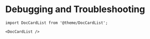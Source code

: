 # Debugging and Troubleshooting

```mdx-code-block
import DocCardList from '@theme/DocCardList';

<DocCardList />
```